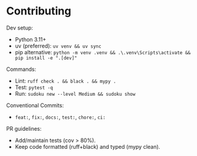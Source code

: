 # Contributing

Dev setup:
- Python 3.11+
- uv (preferred): `uv venv && uv sync`
- pip alternative: `python -m venv .venv && .\.venv\Scripts\activate && pip install -e ".[dev]"`

Commands:
- Lint: `ruff check . && black . && mypy .`
- Test: `pytest -q`
- Run: `sudoku new --level Medium && sudoku show`

Conventional Commits:
- `feat:`, `fix:`, `docs:`, `test:`, `chore:`, `ci:`

PR guidelines:
- Add/maintain tests (cov > 80%).
- Keep code formatted (ruff+black) and typed (mypy clean).